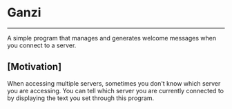# Ganzi

---
A simple program that manages and generates welcome messages when you connect to a server.

## [Motivation]

When accessing multiple servers, sometimes you don't know which server you are accessing. You can tell which server you are currently connected to by displaying the text you set through this program.